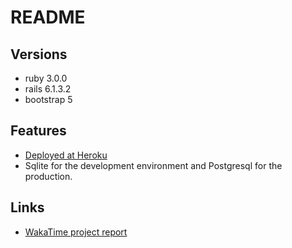 # README

## Versions

- ruby 3.0.0
- rails 6.1.3.2
- bootstrap 5

## Features

- [Deployed at Heroku](https://bmdonego.herokuapp.com/)
- Sqlite for the development environment and Postgresql for the production.

## Links

- [WakaTime project report](https://wakatime.com/projects/blog)
